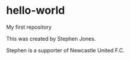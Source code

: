 # hello-world
My first repository

This was created by Stephen Jones.

Stephen is a supporter of Newcastle United F.C.

